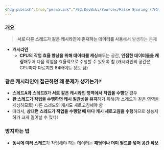 ```yaml
---
{"dg-publish":true,"permalink":"/02.DevWiki/Sources/False Sharing (거짓 공유)/","noteIcon":""}
---
```


### 개요
> **서로 다른 스레드가 같은 캐시라인에 존재하는 데이터를 사용**해서 발생하는 문제
* **캐시라인**
    * **CPU의 작업 효율 향상을 위해 데이터를 캐싱**해두는 공간, **인접한 데이터들을 캐싱**해두어 다음 작업을 효율적으로 수행할 수 있도록 함 (캐시라인의 공간은 CPU마다 다르지만 64바이트 정도 됨)

### 같은 캐시라인에 접근하면 왜 문제가 생기는가?
* **스레드A와 스레드B가 서로 같은 캐시라인 영역에서 작업을 수행**할 경우
* **한 스레드가 작업을 수행하면 캐시 일관성을 유지**하기 위해(각 스레드가 같은 영역을 캐싱하므로) 다른 스레드의 캐시도 새로고침해야 함
* 따라서, **상대편 스레드가 적업을 수행할 때 마다 캐시 새로고침을 수행**하므로 성능저하가 크게 일어날 수 있다!

### 방지하는 법
* **동시에 여러 스레드**가 작업해야 하는 데이터는 **패딩이나 더미 필드를 넣어 공간 확보**